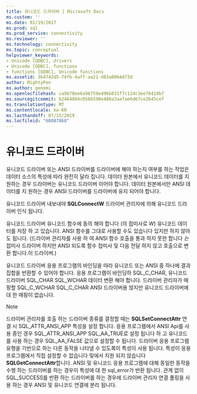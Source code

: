 ```yaml
---
title: 유니코드 드라이버 | Microsoft Docs
ms.custom: ''
ms.date: 01/19/2017
ms.prod: sql
ms.prod_service: connectivity
ms.reviewer: ''
ms.technology: connectivity
ms.topic: conceptual
helpviewer_keywords:
- Unicode [ODBC], drivers
- Unicode [ODBC], functions
- functions [ODBC], Unicode functions
ms.assetid: 3b4742d5-74fb-4aff-aa21-d83a0064d73d
author: MightyPen
ms.author: genemi
ms.openlocfilehash: ca9b70ee6a96759e496b831f7c12dc3ee78419b7
ms.sourcegitcommit: b2464064c0566590e486a3aafae6d67ce2645cef
ms.translationtype: MT
ms.contentlocale: ko-KR
ms.lasthandoff: 07/15/2019
ms.locfileid: "68087868"
---
```

# <a name="unicode-drivers"></a>유니코드 드라이버
유니코드 드라이버 또는 ANSI 드라이버를 드라이버에 해야 하는지 여부를 하는 작업은 데이터 소스의 특성에 따라 완전히 달라 집니다. 데이터 원본에서 유니코드 데이터를 지 원하는 경우 드라이버는 유니코드 드라이버 이어야 합니다. 데이터 원본에서만 ANSI 데이터를 지 원하는 경우 ANSI 드라이버를 드라이버에 유지 되어야 합니다.  
  
 유니코드 드라이버 내보내야 **SQLConnectW** 드라이버 관리자에 의해 유니코드 드라이버 인식 됩니다.  
  
 유니코드 드라이버 유니코드 함수에 동의 해야 합니다 (의 접미사로 *W*) 유니코드 데이터를 저장 하 고 있습니다. ANSI 함수를 그대로 사용할 수도 있습니다 있지만 하지 않아도 됩니다. (드라이버 관리자를 사용 하 여 ANSI 함수 호출을 통과 하지 못한 합니다 *는* 접미사 드라이버 하지만 ANSI 되도록 함수 접미사 및 다음 전달 하지 않고 호출으로 변환 합니다.이 드라이버.)  
  
 유니코드 드라이버 응용 프로그램의 바인딩을 따라 유니코드 또는 ANSI 중 하나에 결과 집합을 반환할 수 있어야 합니다. 응용 프로그램이 바인딩하 SQL_C_CHAR, 유니코드 드라이버 SQL_CHAR SQL_WCHAR 데이터 변환 해야 합니다. 드라이버 관리자가 매핑할 SQL_C_WCHAR SQL_C_CHAR ANSI 드라이버용 않지만 유니코드 드라이버에 대 한 매핑이 없습니다.  
  
> [!NOTE]  
>  드라이버 관리자를 호출 하는 드라이버 종류를 결정할 때는 **SQLSetConnectAttr** 연결 시 SQL_ATTR_ANSI_APP 특성을 설정 합니다. 응용 프로그램에서 ANSI Api를 사용 중인 경우 SQL_ATTR_ANSI_APP SQL_AA_TRUE로 설정 됩니다 하 고 유니코드를 사용 하는 경우 SQL_AA_FALSE 값으로 설정할 수 됩니다. 드라이버 응용 프로그램 유형을 기반으로 하는 다른 동작을 나타낼 수 있도록이 특성이 사용 됩니다. 특성이 응용 프로그램에서 직접 설정할 수 없습니다 및에서 지원 되지 않습니다 **SQLGetConnectAttr**합니다. ANSI 및 유니코드 응용 프로그램에 대해 동일한 동작을 수행 하는 드라이버를 하는 경우이 특성에 대 한 sql_error가 반환 됩니다. 관계 없이 SQL_SUCCESS를 반환 하는 드라이버를 하는 경우에 드라이버 관리자 연결 풀링을 사용 하는 경우 ANSI 및 유니코드 연결에 분리 됩니다.
